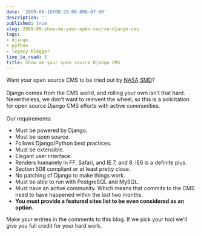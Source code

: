 ```yaml
---
date: '2009-09-16T08:29:00.006-07:00'
description: ''
published: true
slug: 2009-09-show-me-your-open-source-django-cms
tags:
- django
- python
- legacy-blogger
time_to_read: 5
title: Show me your open source Django CMS
---
```


Want your open source CMS to be tried out by <a href="http://www.nasa.gov/">NASA</a> <a href="http://nasascience.nasa.gov/">SMD</a>?<br /><br />Django comes from the CMS world, and rolling your own isn't that hard. Nevertheless, we don't want to reinvent the wheel, so this is a solicitation for open source Django CMS efforts with active communities.<br /><br />Our requirements:<br /><ul><li>Must be powered by Django.</li><li>Most be open source.<br /></li><li>Follows Django/Python best practices.</li><li>Must be extensible.<br /></li><li>Elegant user interface.<br /></li><li>Renders humanely in FF, Safari, and IE 7, and 8. IE6 is a definite plus.</li><li>Section 508 compliant or at least pretty close.<br /></li><li>No patching of Django to make things work.</li><li>Must be able to run with PostgreSQL and MySQL.</li><li>Must have an active community. Which means that commits to the CMS need to have happened within the last two months.</li><li style="font-weight: bold;">You must provide a featured sites list to be even considered as an option.<br /></li></ul>Make your entries in the comments to this blog. If we pick your tool we'll give you full credit for your hard work.